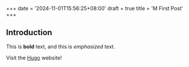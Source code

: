 +++
date = '2024-11-01T15:56:25+08:00'
draft = true
title = 'M First Post'
+++

## Introduction

This is **bold** text, and this is _emphasized_ text.

Visit the [Hugo](https://gohugo.io) website!
